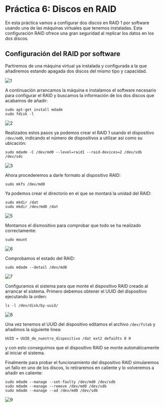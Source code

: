 # Práctica 6: Discos en RAID

En esta práctica vamos a configurar dos discos en RAID 1 por software usando una de las máquinas virtuales que tenemos instaladas. Esta configuración RAID ofrece una gran seguridad al replicar los datos en los dos discos.

## Configuración del RAID por software

Partiremos de una máquina virtual ya instalada y configurada a la que añadiremos estando apagada dos discos del mismo tipo y capacidad.

![1](Imagenes/1.png)

A continuación arrancamos la máquina e instalamos el software necesario para configurar el RAID y buscamos la información de los dos discos que acabamos de añadir:

```
sudo apt-get install mdadm
sudo fdisk -l
```

![2](Imagenes/2.png)

Realizados estos pasos ya podemos crear el RAID 1 usando el dispositivo `/dev/md0`, indicando el número de dispositivos a utilizar así como su ubicación:

```
sudo mdadm -C /dev/md0 --level=raid1 --raid-devices=2 /dev/sdb /dev/sdc
```

![3](Imagenes/3.png)

Ahora procederemos a darle formato al dispositivo RAID:
```
sudo mkfs /dev/md0
```

Ya podemos crear el directorio en el que se montará la unidad del RAID:

```
sudo mkdir /dat
sudo mkdir /dev/md0 /dat
```

![5](Imagenes/5.png)

Montamos el dismositivo para comprobar que todo se ha realizado correctamente:

```
sudo mount
```

![6](Imagenes/6.png)

Comprobamos el estado del RAID:

```
sudo mdadm --detail /dev/md0
```

![7](Imagenes/7.png)

Configuramos el sistema para que monte el dispositivo RAID creado al arrancar el sistema. Primero debemos obtener el UUID del dispositivo ejecutando la orden:

```
ls -l /dev/disk/by-uuid/
```

![8](Imagenes/8.png)

Una vez tenemos el UUID del dispositivo editamos el archivo `/dev/fstab` y añadimos la siguiente linea:

```
UUID = UUID_de_nuestro_dispositivo /dat ext2 defaiñts 0 0
```

y con esto conseguimos que el dispositivo RAID se monte automáticamente al iniciar el sistema.

Finalmente para probar el funcionamiento del dispositivo RAID simularemos un fallo en uno de los discos, lo retiraremos en caliente y lo volveremos a añadir en caliente:

```
sudo mdadm --manage --set-faulty /dev/md0 /dev/sdb
sudo mdadm --manage --remove /dev/md0 /dev/sdb
sudo mdadm --manage --ad /dev/md0 /dev/sdb
```

![9](Imagenes/9.png)
